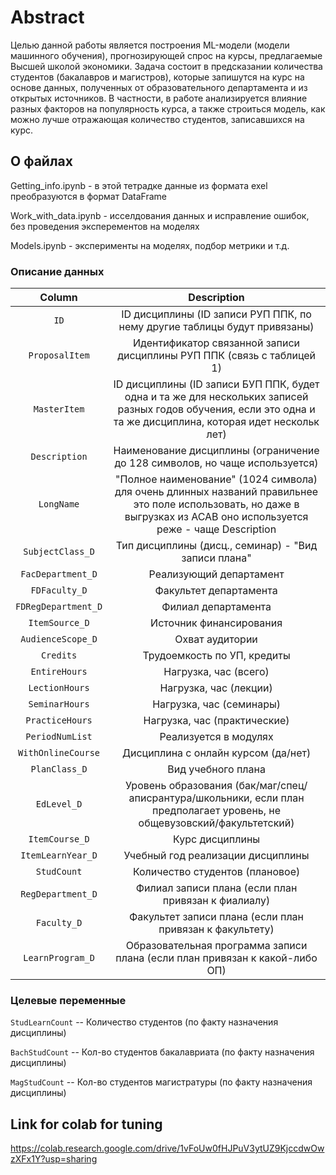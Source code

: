 # Abstract

Целью данной работы является построения ML-модели (модели машинного обучения), прогнозирующей спрос на курсы, предлагаемые Высшей школой экономики. Задача состоит в предсказании количества студентов (бакалавров и магистров), которые запишутся на курс на основе данных, полученных от образовательного департамента и из открытых источников. В частности, в работе анализируется влияние разных факторов на популярность курса, а также строиться модель, как можно лучше отражающая количество студентов, записавшихся на курс.

## О файлах 

Getting_info.ipynb - в этой тетрадке данные из формата exel преобразуются в формат DataFrame

Work_with_data.ipynb - исселдования данных и исправление ошибок, без проведения эксперементов на моделях

Models.ipynb - эксперименты на моделях, подбор метрики и т.д.

### Описание данных

| Column   | Description  |
|:---:|:---:|
| ```ID``` | ID дисциплины (ID записи РУП ППК, по нему другие таблицы будут привязаны)|
| ```ProposalItem``` | Идентификатор связанной записи дисциплины РУП ППК (связь с таблицей 1) |
|```MasterItem``` | ID дисциплины (ID записи БУП ППК, будет одна и та же для нескольких записей разных годов обучения, если это одна и та же дисциплина, которая идет нескольк лет) |
|```Description``` | Наименование дисциплины (ограничение до 128 символов, но чаще используется) |
| ```LongName``` | "Полное наименование" (1024 символа) для очень длинных названий правильнее это поле использовать, но даже в выгрузках из АСАВ оно используется реже - чаще Description |
|```SubjectClass_D``` | Тип дисциплины (дисц., семинар) - "Вид записи плана"|
|```FacDepartment_D``` | Реализующий департамент|
|```FDFaculty_D``` | Факультет департамента|
|```FDRegDepartment_D``` | Филиал департамента  |
|```ItemSource_D``` | Источник финансирования|
|```AudienceScope_D``` | Охват аудитории |
|```Credits``` | Трудоемкость по УП, кредиты |
|```EntireHours``` | Нагрузка, час (всего)|
|```LectionHours``` | Нагрузка, час (лекции)|
|```SeminarHours``` | Нагрузка, час (семинары)|
|```PracticeHours``` | Нагрузка, час (практические)
|```PeriodNumList``` | Реализуется в модулях|
|```WithOnlineCourse``` | Дисциплина с онлайн курсом (да/нет)|
|```PlanClass_D``` | Вид учебного плана|
|```EdLevel_D``` | Уровень образования (бак/маг/спец/аписрантура/школьники, если план предполагает уровень, не общевузовский/факультетский)|
|```ItemCourse_D``` | Курс дисциплины|
|```ItemLearnYear_D``` | Учебный год реализации дисциплины|
|```StudCount``` | Количество студентов (плановое)|
|```RegDepartment_D``` | Филиал записи плана (если план привязан к фиалиалу)|
|```Faculty_D``` | Факультет записи плана (если план привязан к факультету)|
|```LearnProgram_D``` | Образовательная программа записи плана (если план привязан к какой-либо ОП)|
### Целевые переменные

```StudLearnCount``` -- Количество студентов (по факту назначения дисциплины)

```BachStudCount``` -- Кол-во студентов бакалавриата (по факту назначения дисциплины)

```MagStudCount``` -- Кол-во студентов магистратуры (по факту назначения дисциплины)

## Link for colab for tuning

https://colab.research.google.com/drive/1vFoUw0fHJPuV3ytUZ9KjccdwOwzXFx1Y?usp=sharing
